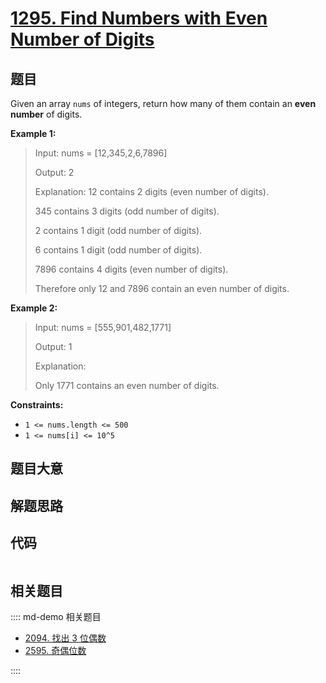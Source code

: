 # [1295. Find Numbers with Even Number of Digits](https://leetcode.com/problems/find-numbers-with-even-number-of-digits/)

## 题目

Given an array `nums` of integers, return how many of them contain an **even
number** of digits.

**Example 1:**

> Input: nums = [12,345,2,6,7896]
>
> Output: 2
>
> Explanation: 12 contains 2 digits (even number of digits).
>
> 345 contains 3 digits (odd number of digits).
>
> 2 contains 1 digit (odd number of digits).
>
> 6 contains 1 digit (odd number of digits).
>
> 7896 contains 4 digits (even number of digits).
>
> Therefore only 12 and 7896 contain an even number of digits.

**Example 2:**

> Input: nums = [555,901,482,1771]
>
> Output: 1
>
> Explanation:
>
> Only 1771 contains an even number of digits.

**Constraints:**

- `1 <= nums.length <= 500`
- `1 <= nums[i] <= 10^5`

## 题目大意

## 解题思路

## 代码

```javascript

```

## 相关题目

:::: md-demo 相关题目

- [2094. 找出 3 位偶数](https://leetcode.com/problems/finding-3-digit-even-numbers)
- [2595. 奇偶位数](https://leetcode.com/problems/number-of-even-and-odd-bits)

::::
